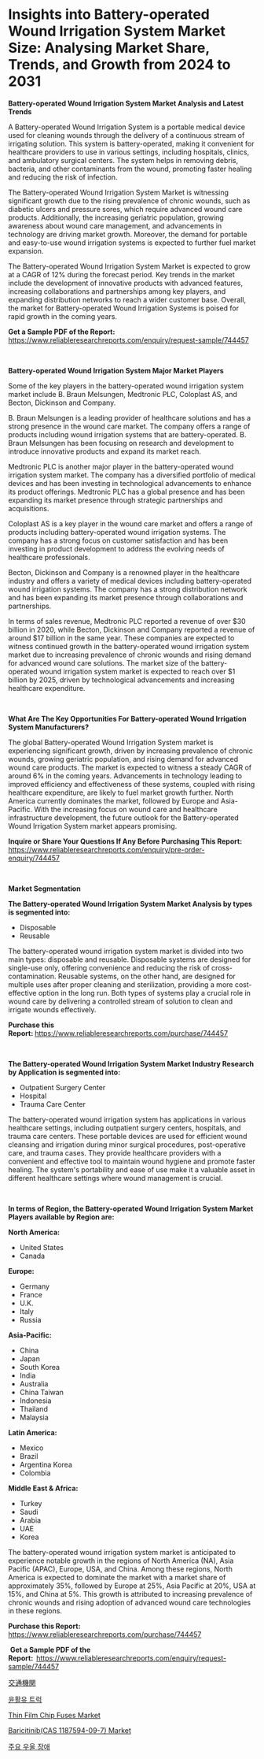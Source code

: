 <p><h1>Insights into Battery-operated Wound Irrigation System Market Size: Analysing Market Share, Trends, and Growth from 2024 to 2031</h1></p><p><strong>Battery-operated Wound Irrigation System Market Analysis and Latest Trends</strong></p>
<p><p>A Battery-operated Wound Irrigation System is a portable medical device used for cleaning wounds through the delivery of a continuous stream of irrigating solution. This system is battery-operated, making it convenient for healthcare providers to use in various settings, including hospitals, clinics, and ambulatory surgical centers. The system helps in removing debris, bacteria, and other contaminants from the wound, promoting faster healing and reducing the risk of infection.</p><p>The Battery-operated Wound Irrigation System Market is witnessing significant growth due to the rising prevalence of chronic wounds, such as diabetic ulcers and pressure sores, which require advanced wound care products. Additionally, the increasing geriatric population, growing awareness about wound care management, and advancements in technology are driving market growth. Moreover, the demand for portable and easy-to-use wound irrigation systems is expected to further fuel market expansion.</p><p>The Battery-operated Wound Irrigation System Market is expected to grow at a CAGR of 12% during the forecast period. Key trends in the market include the development of innovative products with advanced features, increasing collaborations and partnerships among key players, and expanding distribution networks to reach a wider customer base. Overall, the market for Battery-operated Wound Irrigation Systems is poised for rapid growth in the coming years.</p></p>
<p><strong>Get a Sample PDF of the Report:&nbsp;</strong> <a href="https://www.reliableresearchreports.com/enquiry/request-sample/744457">https://www.reliableresearchreports.com/enquiry/request-sample/744457</a></p>
<p>&nbsp;</p>
<p><strong>Battery-operated Wound Irrigation System Major Market Players</strong></p>
<p><p>Some of the key players in the battery-operated wound irrigation system market include B. Braun Melsungen, Medtronic PLC, Coloplast AS, and Becton, Dickinson and Company.</p><p>B. Braun Melsungen is a leading provider of healthcare solutions and has a strong presence in the wound care market. The company offers a range of products including wound irrigation systems that are battery-operated. B. Braun Melsungen has been focusing on research and development to introduce innovative products and expand its market reach.</p><p>Medtronic PLC is another major player in the battery-operated wound irrigation system market. The company has a diversified portfolio of medical devices and has been investing in technological advancements to enhance its product offerings. Medtronic PLC has a global presence and has been expanding its market presence through strategic partnerships and acquisitions.</p><p>Coloplast AS is a key player in the wound care market and offers a range of products including battery-operated wound irrigation systems. The company has a strong focus on customer satisfaction and has been investing in product development to address the evolving needs of healthcare professionals.</p><p>Becton, Dickinson and Company is a renowned player in the healthcare industry and offers a variety of medical devices including battery-operated wound irrigation systems. The company has a strong distribution network and has been expanding its market presence through collaborations and partnerships.</p><p>In terms of sales revenue, Medtronic PLC reported a revenue of over $30 billion in 2020, while Becton, Dickinson and Company reported a revenue of around $17 billion in the same year. These companies are expected to witness continued growth in the battery-operated wound irrigation system market due to increasing prevalence of chronic wounds and rising demand for advanced wound care solutions. The market size of the battery-operated wound irrigation system market is expected to reach over $1 billion by 2025, driven by technological advancements and increasing healthcare expenditure.</p></p>
<p>&nbsp;</p>
<p><strong>What Are The Key Opportunities For Battery-operated Wound Irrigation System Manufacturers?</strong></p>
<p><p>The global Battery-operated Wound Irrigation System market is experiencing significant growth, driven by increasing prevalence of chronic wounds, growing geriatric population, and rising demand for advanced wound care products. The market is expected to witness a steady CAGR of around 6% in the coming years. Advancements in technology leading to improved efficiency and effectiveness of these systems, coupled with rising healthcare expenditure, are likely to fuel market growth further. North America currently dominates the market, followed by Europe and Asia-Pacific. With the increasing focus on wound care and healthcare infrastructure development, the future outlook for the Battery-operated Wound Irrigation System market appears promising.</p></p>
<p><strong>Inquire or Share Your Questions If Any Before Purchasing This Report:</strong> <a href="https://www.reliableresearchreports.com/enquiry/pre-order-enquiry/744457">https://www.reliableresearchreports.com/enquiry/pre-order-enquiry/744457</a></p>
<p>&nbsp;</p>
<p><strong>Market Segmentation</strong></p>
<p><strong>The Battery-operated Wound Irrigation System Market Analysis by types is segmented into:</strong></p>
<p><ul><li>Disposable</li><li>Reusable</li></ul></p>
<p><p>The battery-operated wound irrigation system market is divided into two main types: disposable and reusable. Disposable systems are designed for single-use only, offering convenience and reducing the risk of cross-contamination. Reusable systems, on the other hand, are designed for multiple uses after proper cleaning and sterilization, providing a more cost-effective option in the long run. Both types of systems play a crucial role in wound care by delivering a controlled stream of solution to clean and irrigate wounds effectively.</p></p>
<p><strong>Purchase this Report:&nbsp;</strong><a href="https://www.reliableresearchreports.com/purchase/744457">https://www.reliableresearchreports.com/purchase/744457</a></p>
<p>&nbsp;</p>
<p><strong>The Battery-operated Wound Irrigation System Market Industry Research by Application is segmented into:</strong></p>
<p><ul><li>Outpatient Surgery Center</li><li>Hospital</li><li>Trauma Care Center</li></ul></p>
<p><p>The battery-operated wound irrigation system has applications in various healthcare settings, including outpatient surgery centers, hospitals, and trauma care centers. These portable devices are used for efficient wound cleansing and irrigation during minor surgical procedures, post-operative care, and trauma cases. They provide healthcare providers with a convenient and effective tool to maintain wound hygiene and promote faster healing. The system's portability and ease of use make it a valuable asset in different healthcare settings where wound management is crucial.</p></p>
<p>&nbsp;</p>
<p><strong>In terms of Region, the Battery-operated Wound Irrigation System Market Players available by Region are:</strong></p>
<p>
    <p> <strong> North America: </strong>
        <ul>
            <li>United States</li>
            <li>Canada</li>
        </ul>
        </p> 
    <p> <strong> Europe: </strong>
        <ul>
            <li>Germany</li>
            <li>France</li>
            <li>U.K.</li>
            <li>Italy</li>
            <li>Russia</li>
        </ul>
        </p> 
    <p> <strong> Asia-Pacific: </strong>
        <ul>
            <li>China</li>
            <li>Japan</li>
            <li>South Korea</li>
            <li>India</li>
            <li>Australia</li>
            <li>China Taiwan</li>
            <li>Indonesia</li>
            <li>Thailand</li>
            <li>Malaysia</li>
        </ul>
        </p> 
    <p> <strong> Latin America: </strong>
        <ul>
            <li>Mexico</li>
            <li>Brazil</li>
            <li>Argentina Korea</li>
            <li>Colombia</li>
        </ul>
        </p> 
    <p> <strong> Middle East & Africa: </strong>
        <ul>
            <li>Turkey</li>
            <li>Saudi</li>
            <li>Arabia</li>
            <li>UAE</li>
            <li>Korea</li>
        </ul>
    </p>
    </p>
<p><p>The battery-operated wound irrigation system market is anticipated to experience notable growth in the regions of North America (NA), Asia Pacific (APAC), Europe, USA, and China. Among these regions, North America is expected to dominate the market with a market share of approximately 35%, followed by Europe at 25%, Asia Pacific at 20%, USA at 15%, and China at 5%. This growth is attributed to increasing prevalence of chronic wounds and rising adoption of advanced wound care technologies in these regions.</p></p>
<p><strong>Purchase this Report: </strong><a href="https://www.reliableresearchreports.com/purchase/744457">https://www.reliableresearchreports.com/purchase/744457</a></p>
<p>&nbsp;<strong>Get a Sample PDF of the Report:&nbsp;&nbsp;</strong><a href="https://www.reliableresearchreports.com/enquiry/request-sample/744457">https://www.reliableresearchreports.com/enquiry/request-sample/744457</a></p>
<p><strong></strong></p>
<p><p><a href="https://medium.com/@ebonyhane1955/%E8%BC%B8%E9%80%81%E5%B8%82%E5%A0%B4%E3%83%AC%E3%83%9D%E3%83%BC%E3%83%88%E3%81%AF-%E3%81%93%E3%81%AE%E5%B8%82%E5%A0%B4%E3%81%AE%E6%9C%80%E6%96%B0%E3%83%88%E3%83%AC%E3%83%B3%E3%83%89%E3%81%A8%E6%88%90%E9%95%B7%E6%A9%9F%E4%BC%9A%E3%82%92%E6%98%8E%E3%82%89%E3%81%8B%E3%81%AB%E3%81%97%E3%81%A6%E3%81%84%E3%81%BE%E3%81%99-ab8a6c927bf8">交通機関</a></p><p><a href="https://medium.com/@tyrelvezina0vc2ayv1ss8syx/%EC%9C%A4%ED%99%9C%EC%9C%A0-%ED%8A%B8%EB%9F%AD-%EC%8B%9C%EC%9E%A5-%EB%B6%84%EC%84%9D-cagr-%EC%8B%9C%EC%9E%A5-%EC%84%B8%EB%B6%84%ED%99%94-%EB%B0%8F-%EA%B8%80%EB%A1%9C%EB%B2%8C-%EC%82%B0%EC%97%85-%EA%B0%9C%EC%9A%94-465867fbd35f">윤활유 트럭</a></p><p><a href="https://view.publitas.com/reportprime-1/thin-film-chip-fuses-market-share-market-new-trends-analysis-report-by-type-by-application-by-end-use-by-region-and-segment-forecasts-2024-2031/">Thin Film Chip Fuses Market</a></p><p><a href="https://chivalrous-flock-a86.notion.site/Baricitinib-CAS-1187594-09-7-Market-Research-Report-Provides-Critical-Insights-that-can-help-Shape--91815a45f2ca4ff3a231b2e402b72107">Baricitinib(CAS 1187594-09-7) Market</a></p><p><a href="https://medium.com/@theothessalian/%EC%A3%BC%EC%9A%94-%EC%9A%B0%EC%9A%B8-%EC%9E%A5%EC%95%A0-%EC%8B%9C%EC%9E%A5-%ED%8A%B8%EB%A0%8C%EB%93%9C%EC%99%80-%EC%8B%9C%EC%9E%A5-%EB%B6%84%EC%84%9D%EC%9D%80-2024-2031%EB%85%84%EA%B9%8C%EC%A7%80-%EC%98%88%EC%B8%A1%EB%90%A9%EB%8B%88%EB%8B%A4-ed2531275a99">주요 우울 장애</a></p></p>